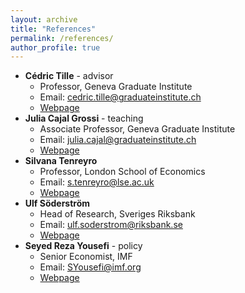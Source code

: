 ```yaml
---
layout: archive
title: "References"
permalink: /references/
author_profile: true
---
```


-   **Cédric Tille** - advisor
    -   Professor, Geneva Graduate Institute
    -   Email: [cedric.tille@graduateinstitute.ch](mailto:cedric.tille@graduateinstitute.ch)
    -   [Webpage](https://sites.google.com/site/cedrictilleheid/)
-   **Julia Cajal Grossi** - teaching
    -   Associate Professor, Geneva Graduate Institute
    -   Email: [julia.cajal@graduateinstitute.ch](mailto:julia.cajal@graduateinstitute.ch)
    -   [Webpage](https://www.juliacajalgrossi.com/)
-   **Silvana Tenreyro**
    -   Professor, London School of Economics
    -   Email: [s.tenreyro@lse.ac.uk](s.tenreyro@lse.ac.uk)
    -   [Webpage](https://personal.lse.ac.uk/tenreyro/)
-   **Ulf Söderström**
    -   Head of Research, Sveriges Riksbank
    -   Email: [ulf.soderstrom@riksbank.se](mailto:ulf.soderstrom@riksbank.se)
    -   [Webpage](https://sites.google.com/site/ulfcsoderstrom/)
-   **Seyed Reza Yousefi** - policy
    -   Senior Economist, IMF
    -   Email: [SYousefi@imf.org](mailto:SYousefi@imf.org)
    -   [Webpage](https://www.sryousefi.com/)
